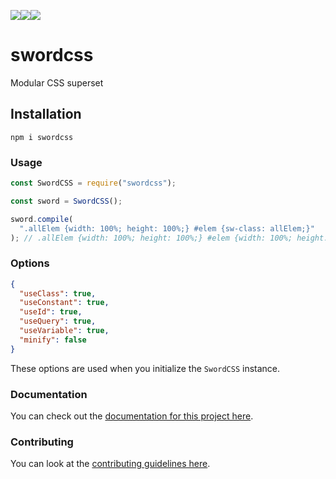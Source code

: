 <img src="https://img.shields.io/coveralls/github/swordcss/swordcss?style=for-the-badge"><img src="https://img.shields.io/travis/swordcss/swordcss?style=for-the-badge"><img src="https://img.shields.io/npm/v/swordcss?style=for-the-badge"><br />

# swordcss

Modular CSS superset

## Installation

`npm i swordcss`

### Usage

```javascript
const SwordCSS = require("swordcss");

const sword = SwordCSS();

sword.compile(
  ".allElem {width: 100%; height: 100%;} #elem {sw-class: allElem;}"
); // .allElem {width: 100%; height: 100%;} #elem {width: 100%; height: 100%;}
```

### Options

```json
{
  "useClass": true,
  "useConstant": true,
  "useId": true,
  "useQuery": true,
  "useVariable": true,
  "minify": false
}
```

These options are used when you initialize the `SwordCSS` instance.

### Documentation

You can check out the [documentation for this project here](https://swordcss.github.io/swordcss).

### Contributing

You can look at the [contributing guidelines here](https://github.com/swordcss/swordcss/blob/master/CONTRIBUTING.md).
